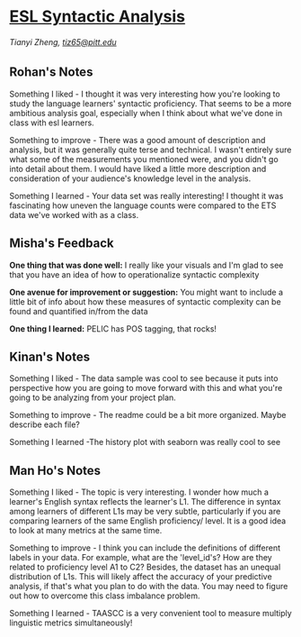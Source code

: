 # [ESL Syntactic Analysis](https://github.com/Data-Science-for-Linguists-2022/esl-syntactic-analysis)

###### Tianyi Zheng, tiz65@pitt.edu

## Rohan's Notes

Something I liked - I thought it was very interesting how you're looking to study the language learners' syntactic proficiency.
That seems to be a more ambitious analysis goal, especially when I think about what we've done in class with esl learners.

Something to improve - There was a good amount of description and analysis, but it was generally quite terse and technical. I
wasn't entirely sure what some of the measurements you mentioned were, and you didn't go into detail about them. I would have
liked a little more description and consideration of your audience's knowledge level in the analysis.

Something I learned - Your data set was really interesting! I thought it was fascinating how uneven the language counts were
compared to the ETS data we've worked with as a class.

## Misha's Feedback

**One thing that was done well:** I really like your visuals and I'm glad to see that you have an idea of how to operationalize syntactic complexity

**One avenue for improvement or suggestion:** You might want to include a little bit of info about how these measures of syntactic complexity can be found and quantified in/from the data

**One thing I learned:** PELIC has POS tagging, that rocks!

## Kinan's Notes

Something I liked - The data sample was cool to see because it puts into perspective how you are going to move forward with this and what you're going to be analyzing from your project plan.

Something to improve - The readme could be a bit more organized. Maybe describe each file?

Something I learned -The history plot with seaborn was really cool to see

## Man Ho's Notes

Something I liked - The topic is very interesting. I wonder how much a learner's English syntax reflects the learner's L1. The difference in syntax among learners of different L1s may be very subtle, particularly if you are comparing learners of the same English proficiency/ level. It is a good idea to look at many metrics at the same time.

Something to improve - I think you can include the definitions of different labels in your data. For example, what are the 'level_id's? How are they related to proficiency level A1 to C2? Besides, the dataset has an unequal distribution of L1s. This will likely affect the accuracy of your predictive analysis, if that's what you plan to do with the data. You may need to figure out how to overcome this class imbalance problem.

Something I learned - TAASCC is a very convenient tool to measure multiply linguistic metrics simultaneously!
